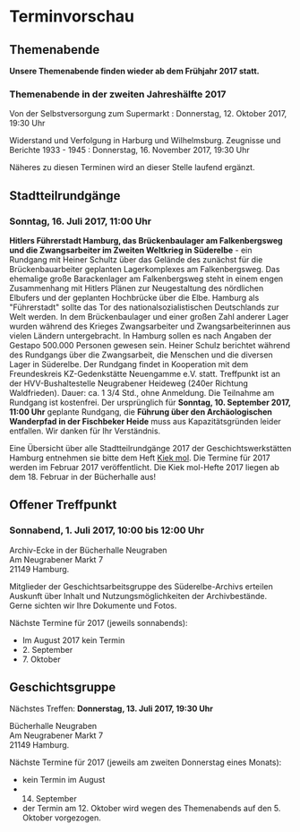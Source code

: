 # Terminvorschau

## Themenabende

**Unsere Themenabende finden wieder ab dem Frühjahr 2017 statt.**

### Themenabende in der zweiten Jahreshälfte 2017

Von der Selbstversorgung zum Supermarkt
:   Donnerstag, 12. Oktober 2017, 19:30 Uhr

Widerstand und Verfolgung in Harburg und Wilhelmsburg. Zeugnisse und Berichte 1933 - 1945
:   Donnerstag, 16. November 2017, 19:30 Uhr

Näheres zu diesen Terminen wird an dieser Stelle laufend ergänzt.

## Stadtteilrundgänge

### Sonntag, 16. Juli 2017, 11:00 Uhr

**Hitlers Führerstadt Hamburg, das Brückenbaulager am Falkenbergsweg und die Zwangsarbeiter im Zweiten Weltkrieg in Süderelbe** - ein Rundgang mit Heiner Schultz über das
Gelände des zunächst für die Brückenbauarbeiter geplanten Lagerkomplexes
am Falkenbergsweg. Das ehemalige große Barackenlager am Falkenbergsweg
steht in einem engen Zusammenhang mit Hitlers Plänen zur Neugestaltung
des nördlichen Elbufers und der geplanten Hochbrücke über die Elbe.
Hamburg als "Führerstadt" sollte das Tor des nationalsozialistischen
Deutschlands zur Welt werden. In dem Brückenbaulager und einer großen
Zahl anderer Lager wurden während des Krieges Zwangsarbeiter und
Zwangsarbeiterinnen aus vielen Ländern untergebracht. In Hamburg sollen
es nach Angaben der Gestapo 500.000 Personen gewesen sein. Heiner Schulz
berichtet während des Rundgangs über die Zwangsarbeit, die Menschen und
die diversen Lager in Süderelbe. Der Rundgang findet in Kooperation mit
dem Freundeskreis KZ-Gedenkstätte Neuengamme e.V. statt. Treffpunkt ist
an der HVV-Bushaltestelle Neugrabener Heideweg (240er Richtung
Waldfrieden). Dauer: ca. 1 3/4 Std., ohne Anmeldung. Die Teilnahme am
Rundgang ist kostenfrei. Der ursprünglich für **Sonntag, 10. September
2017, 11:00 Uhr** geplante Rundgang, die **Führung über den
Archäologischen Wanderpfad in der Fischbeker Heide** muss aus
Kapazitätsgründen leider entfallen. Wir danken für Ihr Verständnis.

Eine Übersicht über alle Stadtteilrundgänge 2017 der Geschichtswerkstätten Hamburg entnehmen sie bitte dem Heft [Kiek mol](/img/Kiekmol_2017.pdf). Die Termine für 2017 werden im Februar 2017 veröffentlicht. Die Kiek mol-Hefte 2017 liegen ab dem 18. Februar in der Bücherhalle aus!

## Offener Treffpunkt

### Sonnabend, 1. Juli 2017, 10:00 bis 12:00 Uhr

Archiv-Ecke in der Bücherhalle Neugraben  
Am Neugrabener Markt 7  
21149 Hamburg.

Mitglieder der Geschichtsarbeitsgruppe des Süderelbe-Archivs erteilen Auskunft über
Inhalt und Nutzungsmöglichkeiten der Archivbestände. Gerne sichten wir
Ihre Dokumente und Fotos.

Nächste Termine für 2017 (jeweils sonnabends):

- Im August 2017 kein Termin
- 2\. September
- 7\. Oktober

## Geschichtsgruppe

Nächstes Treffen: **Donnerstag, 13. Juli 2017, 19:30 Uhr**

Bücherhalle Neugraben  
Am Neugrabener Markt 7  
21149 Hamburg.

Nächste Termine für 2017 (jeweils am zweiten Donnerstag eines Monats):

- kein Termin im August
- 14. September
- der Termin am 12. Oktober wird wegen des Themenabends auf den 5. Oktober vorgezogen.
